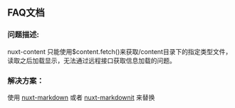 ## FAQ文档

### 问题描述:
nuxt-content 只能使用$content.fetch()来获取/content目录下的指定类型文件，读取之后加载显示，无法通过远程接口获取信息加载的问题。

### 解决方案：
使用 [nuxt-markdown](https://github.com/nuxt/markdown) 或者 [nuxt-markdownit](https://github.com/nuxt-community/markdownit-module) 来替换